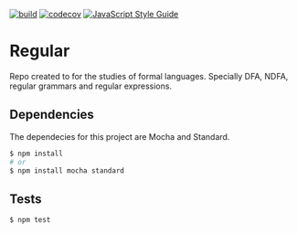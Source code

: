 [![build](https://github.com/meyer1994/regular/actions/workflows/build.yml/badge.svg)](https://github.com/meyer1994/regular/actions/workflows/build.yml)
[![codecov](https://codecov.io/gh/meyer1994/regular/branch/dev/graph/badge.svg)](https://codecov.io/gh/meyer1994/regular)
[![JavaScript Style Guide](https://img.shields.io/badge/code_style-standard-brightgreen.svg)](https://standardjs.com)

# Regular

Repo created to for the studies of formal languages. Specially DFA, NDFA, regular grammars and regular expressions.


## Dependencies

The dependecies for this project are Mocha and Standard.
```bash
$ npm install
# or
$ npm install mocha standard
```

## Tests
```bash
$ npm test
```
